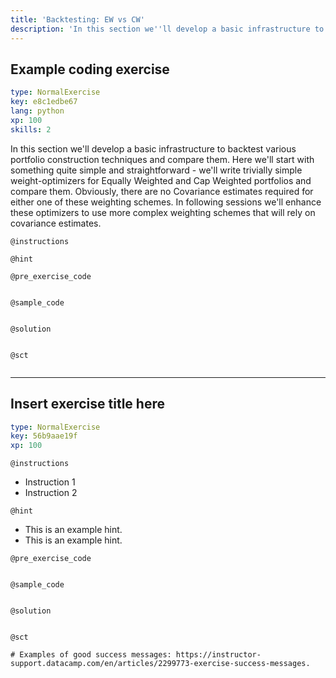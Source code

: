 ```yaml
---
title: 'Backtesting: EW vs CW'
description: 'In this section we''ll develop a basic infrastructure to backtest various portfolio construction techniques and compare them'
---
```


## Example coding exercise

```yaml
type: NormalExercise
key: e8c1edbe67
lang: python
xp: 100
skills: 2
```

In this section we'll develop a basic infrastructure to backtest various portfolio construction techniques and compare them. Here we'll start with something quite simple and straightforward - we'll write trivially simple weight-optimizers for Equally Weighted and Cap Weighted portfolios and compare them. Obviously, there are no Covariance estimates required for either one of these weighting schemes. In following sessions we'll enhance these optimizers to use more complex weighting schemes that will rely on covariance estimates.

`@instructions`


`@hint`


`@pre_exercise_code`
```{python}

```

`@sample_code`
```{python}

```

`@solution`
```{python}

```

`@sct`
```{python}

```

---

## Insert exercise title here

```yaml
type: NormalExercise
key: 56b9aae19f
xp: 100
```

<!-- Guidelines for contexts: https://instructor-support.datacamp.com/en/articles/2375526-course-coding-exercises. -->

`@instructions`
<!-- Guidelines for instructions https://instructor-support.datacamp.com/en/articles/2375526-course-coding-exercises. -->
- Instruction 1
- Instruction 2

`@hint`
<!-- Examples of good hints: https://instructor-support.datacamp.com/en/articles/2379164-hints-best-practices. -->
- This is an example hint.
- This is an example hint.

`@pre_exercise_code`
```{python}

```

`@sample_code`
```{python}

```

`@solution`
```{python}

```

`@sct`
```{python}
# Examples of good success messages: https://instructor-support.datacamp.com/en/articles/2299773-exercise-success-messages.
```
